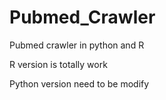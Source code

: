 # Pubmed_Crawler
Pubmed crawler in python and R

R version is totally work

Python version need to be modify
